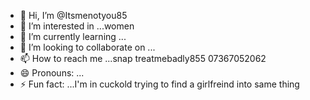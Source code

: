 - 👋 Hi, I’m @Itsmenotyou85
- 👀 I’m interested in ...women
- 🌱 I’m currently learning ...
- 💞️ I’m looking to collaborate on ...
- 📫 How to reach me ...snap treatmebadly855 07367052062
- 😄 Pronouns: ...
- ⚡ Fun fact: ...I'm in cuckold trying to find a girlfreind into same thing

<!---
Itsmenotyou85/Itsmenotyou85 is a ✨ special ✨ repository because its `README.md` (this file) appears on your GitHub profile.
You can click the Preview link to take a look at your changes.
--->

